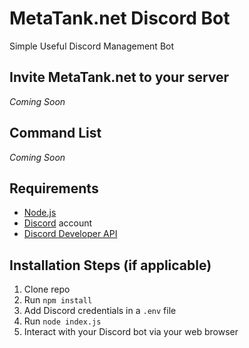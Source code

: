 # MetaTank.net Discord Bot
Simple Useful Discord Management Bot

## Invite MetaTank.net to your server
*Coming Soon*

## Command List
*Coming Soon*

## Requirements

- [Node.js](http://nodejs.org/)
- [Discord](https://discordapp.com/) account
- [Discord Developer API](https://discord.com/developers/)

## Installation Steps (if applicable)

1. Clone repo
2. Run `npm install`
3. Add Discord credentials in a `.env` file
3. Run `node index.js`
4. Interact with your Discord bot via your web browser

